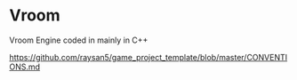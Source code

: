 # Vroom
Vroom Engine coded in mainly in C++


https://github.com/raysan5/game_project_template/blob/master/CONVENTIONS.md
